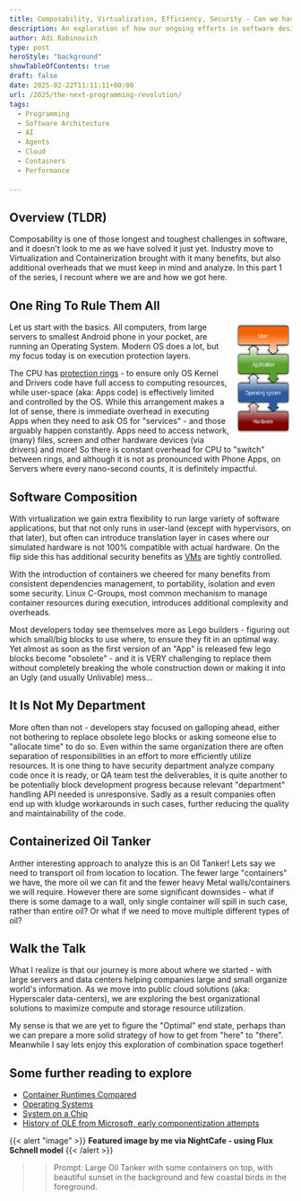 ```yaml
---
title: Composability, Virtualization, Efficiency, Security - Can we have it all?
description: An exploration of how our ongoing efforts in software design and runtime design somehow still eons away from optimal
author: Adi Rabinovich
type: post
heroStyle: "background"
showTableOfContents: true
draft: false
date: 2025-02-22T11:11:11+00:00
url: /2025/the-next-programming-revolution/
tags:
  - Programming
  - Software Architecture
  - AI
  - Agents
  - Cloud
  - Containers
  - Performance

---
```


## Overview (TLDR)

Composability is one of those longest and toughest challenges in software, and it doesn't look to me as we have solved it just yet. Industry move to Virtualization and Containerization brought with it many benefits, but also additional overheads that we must keep in mind and analyze. In this part 1 of the series, I recount where we are and how we got here.

## One Ring To Rule Them All

<img src="Operating_system_placement.svg.png"
     alt="Operating System Layers Diagram"
     style="float: right; display: inline; margin-left: 10px; margin-bottom: 10px" width="20%" height="200"/>
Let us start with the basics. All computers, from large servers to smallest Android phone in your pocket, are running an Operating System. Modern OS does a lot, but my focus today is on execution protection layers.

The CPU has [protection rings](https://en.wikipedia.org/wiki/Protection_ring) - to ensure only OS Kernel and Drivers code have full access to computing resources, while user-space (aka: Apps code) is effectively limited and controlled by the OS. While this arrangement makes a lot of sense, there is immediate overhead in executing Apps when they need to ask OS for "services" - and those arguably happen constantly. Apps need to access network, (many) files, screen and other hardware devices (via drivers) and more! So there is constant overhead for CPU to "switch" between rings, and although it is not as pronounced with Phone Apps, on Servers where every nano-second counts, it is definitely impactful.

## Software Composition

With virtualization we gain extra flexibility to run large variety of software applications, but that not only runs in user-land (except with hypervisors, on that later), but often can introduce translation layer in cases where our simulated hardware is not 100% compatible with actual hardware. On the flip side this has additional security benefits as [VMs](https://en.wikipedia.org/wiki/Virtual_machine) are tightly controlled.

With the introduction of containers we cheered for many benefits from consistent dependencies management, to portability, isolation and even some security. Linux C-Groups, most common mechanism to manage container resources during execution, introduces additional complexity and overheads. 

Most developers today see themselves more as Lego builders - figuring out which small/big blocks to use where, to ensure they fit in an optimal way. Yet almost as soon as the first version of an "App" is released few lego blocks become "obsolete" - and it is VERY challenging to replace them without completely breaking the whole construction down or making it into an Ugly (and usually Unlivable) mess...

## It Is Not My Department

More often than not - developers stay focused on galloping ahead, either not bothering to replace obsolete lego blocks or asking someone else to "allocate time" to do so. Even within the same organization there are often separation of responsibilities in an effort to more efficiently utilize resources. It is one thing to have security department analyze company code once it is ready, or QA team test the deliverables, it is quite another to be potentially block development progress because relevant "department" handling API needed is unresponsive. Sadly as a result companies often end up with kludge workarounds in such cases, further reducing the quality and maintainability of the code.

## Containerized Oil Tanker

Anther interesting approach to analyze this is an Oil Tanker! Lets say we need to transport oil from location to location. The fewer large "containers" we have, the more oil we can fit and the fewer heavy Metal walls/containers we will require. However there are some significant downsides - what if there is some damage to a wall, only single container will spill in such case, rather than entire oil? Or what if we need to move multiple different types of oil?

## Walk the Talk

What I realize is that our journey is more about where we started - with large servers and data centers helping companies large and small organize world's information. As we move into public cloud solutions (aka: Hyperscaler data-centers), we are exploring the best organizational solutions to maximize compute and storage resource utilization.

My sense is that we are yet to figure the "Optimal" end state, perhaps than we can prepare a more solid strategy of how to get from "here" to "there". Meanwhile I say lets enjoy this exploration of combination space together!

## Some further reading to explore

- [Container Runtimes Compared](https://www.wiz.io/academy/container-runtimes)
- [Operating Systems](https://en.wikipedia.org/wiki/Operating_system)
- [System on a Chip](https://en.wikipedia.org/wiki/Protection_ring)
- [History of OLE from Microsoft, early componentization attempts](https://en.wikipedia.org/wiki/Object_Linking_and_Embedding)

{{< alert "image" >}}
**Featured image by me via NightCafe - using Flux Schnell model**
{{< /alert >}}
>> Prompt: Large Oil Tanker with some containers on top, with beautiful sunset in the background and few coastal birds in the foreground.
